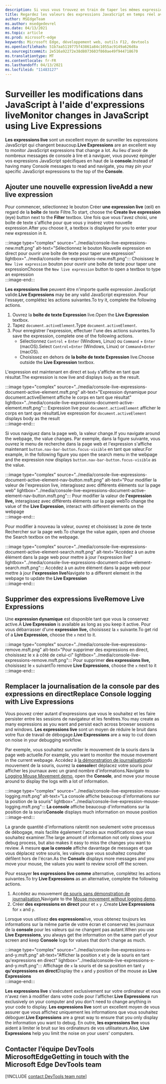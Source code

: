 ```yaml
---
description: Si vous vous trouvez en train de taper les mêmes expressions JavaScript dans la console à plusieurs reprises, essayez plutôt Expressions live.
title: Regardez les valeurs des expressions JavaScript en temps réel avec des expressions en direct
author: MSEdgeTeam
ms.author: msedgedevrel
ms.date: 04/13/2021
ms.topic: article
ms.prod: microsoft-edge
keywords: Microsoft Edge, développement web, outils F12, devtools
ms.openlocfilehash: 51b7aa5119775f43861a84c1055ac9149a626d8a
ms.sourcegitcommit: 2e516a92272e38d8073603f860ae49f944718670
ms.translationtype: MT
ms.contentlocale: fr-FR
ms.lasthandoff: 04/13/2021
ms.locfileid: "11483127"
---
```

# <a name="monitor-changes-in-javascript-using-live-expressions"></a><span data-ttu-id="2adf5-104">Surveiller les modifications dans JavaScript à l'aide d'expressions live</span><span class="sxs-lookup"><span data-stu-id="2adf5-104">Monitor changes in JavaScript using Live Expressions</span></span>  

<span data-ttu-id="2adf5-105">**Les expressions live** sont un excellent moyen de surveiller les expressions JavaScript qui changent beaucoup.</span><span class="sxs-lookup"><span data-stu-id="2adf5-105">**Live Expressions** are an excellent way to monitor JavaScript expressions that change a lot.</span></span>    <span data-ttu-id="2adf5-106">Au lieu d'avoir de nombreux messages de console à lire et à naviguer, vous pouvez épingler vos expressions JavaScript spécifiques en haut de la **console.**</span><span class="sxs-lookup"><span data-stu-id="2adf5-106">Instead of having many Console messages to read and navigate, you may pin your specific JavaScript expressions to the top of the **Console**.</span></span>  

## <a name="add-a-new-live-expression"></a><span data-ttu-id="2adf5-107">Ajouter une nouvelle expression live</span><span class="sxs-lookup"><span data-stu-id="2adf5-107">Add a new live expression</span></span>  

<span data-ttu-id="2adf5-108">Pour commencer, sélectionnez le bouton Créer **une expression live** \(œil\) en regard de la **boîte** de texte Filtre.</span><span class="sxs-lookup"><span data-stu-id="2adf5-108">To start, choose the **Create live expression** \(eye\) button next to the **Filter** textbox.</span></span>  <span data-ttu-id="2adf5-109">Une fois que vous l'avez choisi, une boîte de texte s'affiche pour que vous y insérez votre nouvelle expression.</span><span class="sxs-lookup"><span data-stu-id="2adf5-109">After you choose it, a textbox is displayed for you to enter your new expression in it.</span></span>  

:::image type="complex" source="../media/console-live-expressions-new.msft.png" alt-text="Sélectionnez le bouton Nouvelle expression en direct pour ouvrir une boîte de texte pour taper une expression" lightbox="../media/console-live-expressions-new.msft.png":::
    <span data-ttu-id="2adf5-111">Choisissez le `New live expression` bouton pour ouvrir une boîte de texte pour taper une expression</span><span class="sxs-lookup"><span data-stu-id="2adf5-111">Choose the `New live expression` button to open a textbox to type an expression</span></span>  
:::image-end:::  

<span data-ttu-id="2adf5-112">**Les expressions live** peuvent être n'importe quelle expression JavaScript valide.</span><span class="sxs-lookup"><span data-stu-id="2adf5-112">**Live Expressions** may be any valid JavaScript expression.</span></span>  <span data-ttu-id="2adf5-113">Pour l'essayer, complétez les actions suivantes.</span><span class="sxs-lookup"><span data-stu-id="2adf5-113">To try it, complete the following actions.</span></span>  

1.  <span data-ttu-id="2adf5-114">Ouvrez la **boîte de texte Expression** live.</span><span class="sxs-lookup"><span data-stu-id="2adf5-114">Open the **Live Expression** textbox.</span></span>  
1.  <span data-ttu-id="2adf5-115">Tapez `document.activeElement`.</span><span class="sxs-lookup"><span data-stu-id="2adf5-115">Type `document.activeElement`.</span></span>  
1.  <span data-ttu-id="2adf5-116">Pour enregistrer l'expression, effectuer l'une des actions suivantes.</span><span class="sxs-lookup"><span data-stu-id="2adf5-116">To save the expression, complete one of the following actions.</span></span>  
    *   <span data-ttu-id="2adf5-117">Sélectionnez `Control` + `Enter` \(Windows, Linux\) ou `Command` + `Enter` \(macOS\).</span><span class="sxs-lookup"><span data-stu-id="2adf5-117">Select `Control`+`Enter` \(Windows, Linux\) or `Command`+`Enter` \(macOS\).</span></span>  
    *   <span data-ttu-id="2adf5-118">Choisissez en dehors de **la boîte de texte Expression** live.</span><span class="sxs-lookup"><span data-stu-id="2adf5-118">Choose outside the **Live Expression** textbox.</span></span>  
        
<span data-ttu-id="2adf5-119">L'expression est maintenant en direct et `body` s'affiche en tant que résultat.</span><span class="sxs-lookup"><span data-stu-id="2adf5-119">The expression is now live and displays `body` as the result.</span></span>  

:::image type="complex" source="../media/console-live-expressions-document-active-element.msft.png" alt-text="Expression dynamique pour document.activeElement affiche le corps en tant que résultat" lightbox="../media/console-live-expressions-document-active-element.msft.png":::
    <span data-ttu-id="2adf5-121">Expression live pour `document.activeElement` afficher le corps en tant que résultat</span><span class="sxs-lookup"><span data-stu-id="2adf5-121">Live expression for `document.activeElement` displays body as the result</span></span>  
:::image-end:::  

<span data-ttu-id="2adf5-122">Si vous naviguez dans la page web, la valeur change.</span><span class="sxs-lookup"><span data-stu-id="2adf5-122">If you navigate around the webpage, the value changes.</span></span>  <span data-ttu-id="2adf5-123">Par exemple, dans la figure suivante, vous ouvrez le menu de recherche dans la page web et l'expression s'affiche maintenant `button.nav-bar-button.focus-visible` en tant que valeur.</span><span class="sxs-lookup"><span data-stu-id="2adf5-123">For example, in the following figure you open the search menu in the webpage and the expression now displays `button.nav-bar-button.focus-visible` as the value.</span></span>  

:::image type="complex" source="../media/console-live-expressions-document-active-element-nav-button.msft.png" alt-text="Pour modifier la valeur de l'expression live, interagissez avec différents éléments sur la page web" lightbox="../media/console-live-expressions-document-active-element-nav-button.msft.png":::
    <span data-ttu-id="2adf5-125">Pour modifier la valeur de **l'expression live,** interagissez avec différents éléments sur la page web</span><span class="sxs-lookup"><span data-stu-id="2adf5-125">To change the value of the **Live Expression**, interact with different elements on the webpage</span></span>  
:::image-end:::  

<span data-ttu-id="2adf5-126">Pour modifier à nouveau la valeur, ouvrez et choisissez la zone de texte Rechercher sur la page web.</span><span class="sxs-lookup"><span data-stu-id="2adf5-126">To change the value again, open and choose the Search textbox on the webpage.</span></span>  

:::image type="complex" source="../media/console-live-expressions-document-active-element-search.msft.png" alt-text="Accédez à un autre élément dans la page web pour mettre à jour l'expression live" lightbox="../media/console-live-expressions-document-active-element-search.msft.png":::
    <span data-ttu-id="2adf5-128">Accédez à un autre élément dans la page web pour mettre à jour **l'expression live**</span><span class="sxs-lookup"><span data-stu-id="2adf5-128">Navigate to a different element in the webpage to update the **Live Expression**</span></span>  
:::image-end:::  

## <a name="remove-live-expressions"></a><span data-ttu-id="2adf5-129">Supprimer des expressions live</span><span class="sxs-lookup"><span data-stu-id="2adf5-129">Remove Live Expressions</span></span>  

<span data-ttu-id="2adf5-130">Une **expression dynamique** est disponible tant que vous la conservez active.</span><span class="sxs-lookup"><span data-stu-id="2adf5-130">A **Live Expression** is available as long as you keep it active.</span></span>  <span data-ttu-id="2adf5-131">Pour vous débarrasser d'une **expression live,** choisissez la `x` suivante.</span><span class="sxs-lookup"><span data-stu-id="2adf5-131">To get rid of a **Live Expression**, choose the `x` next to it.</span></span>  

:::image type="complex" source="../media/console-live-expressions-remove.msft.png" alt-text="Pour supprimer des expressions en direct, choisissez le x à côté de celui-ci" lightbox="../media/console-live-expressions-remove.msft.png":::
    <span data-ttu-id="2adf5-133">Pour supprimer **des expressions live,** choisissez le `x` suivant</span><span class="sxs-lookup"><span data-stu-id="2adf5-133">To remove **Live Expressions**, choose the `x` next to it</span></span>  
:::image-end:::  

## <a name="replace-console-logging-with-live-expressions"></a><span data-ttu-id="2adf5-134">Remplacer la journalisation de la console par des expressions en direct</span><span class="sxs-lookup"><span data-stu-id="2adf5-134">Replace Console logging with Live Expressions</span></span>  

<span data-ttu-id="2adf5-135">Vous pouvez créer autant d'expressions que vous le souhaitez et les faire persister entre les sessions de navigateur et les fenêtres.</span><span class="sxs-lookup"><span data-stu-id="2adf5-135">You may create as many expressions as you want and persist each across browser sessions and windows.</span></span>  <span data-ttu-id="2adf5-136">**Les expressions live** sont un moyen de réduire le bruit dans votre flux de travail de débogage.</span><span class="sxs-lookup"><span data-stu-id="2adf5-136">**Live Expressions** are a way to cut down on noise in your debugging workflow.</span></span>  

<span data-ttu-id="2adf5-137">Par exemple, vous souhaitez surveiller le mouvement de la souris dans la page web actuelle.</span><span class="sxs-lookup"><span data-stu-id="2adf5-137">For example, you want to monitor the mouse movement in the current webpage.</span></span>  <span data-ttu-id="2adf5-138">Accédez à [la démonstration de journalisation][GithubMicrosoftedgeDevtoolssamplesConsoleMousemoveHtml]du mouvement de la souris, ouvrez la **console**et déplacez votre souris pour afficher les journaux avec un grand nombre d'informations.</span><span class="sxs-lookup"><span data-stu-id="2adf5-138">Navigate to [Logging Mouse Movement demo][GithubMicrosoftedgeDevtoolssamplesConsoleMousemoveHtml], open the **Console**, and move your mouse around to display the logs with a lot of information.</span></span>  

:::image type="complex" source="../media/console-live-expression-mouse-logging.msft.png" alt-text="La console affiche beaucoup d'informations sur la position de la souris" lightbox="../media/console-live-expression-mouse-logging.msft.png":::
    <span data-ttu-id="2adf5-140">**La console** affiche beaucoup d'informations sur la position de la souris</span><span class="sxs-lookup"><span data-stu-id="2adf5-140">**Console** displays much information on mouse position</span></span>  
:::image-end:::  

<span data-ttu-id="2adf5-141">La grande quantité d'informations ralentit non seulement votre processus de débogage, mais facilite également l'accès aux modifications que vous souhaitez examiner.</span><span class="sxs-lookup"><span data-stu-id="2adf5-141">The large amount of information not only slows your debug process, but also makes it easy to miss the changes you want to review.</span></span>  <span data-ttu-id="2adf5-142">À mesure **que la console** affiche davantage de messages et que vous déplacez votre souris, les valeurs que vous souhaitez consulter défilent hors de l'écran.</span><span class="sxs-lookup"><span data-stu-id="2adf5-142">As the **Console** displays more messages and you move your mouse, the values you want to review scroll off the screen.</span></span>  

<span data-ttu-id="2adf5-143">Pour essayer **les expressions live comme** alternative, complétez les actions suivantes.</span><span class="sxs-lookup"><span data-stu-id="2adf5-143">To try **Live Expressions** as an alternative, complete the following actions.</span></span>  

1.  <span data-ttu-id="2adf5-144">Accédez au mouvement [de souris sans démonstration de journalisation.][GithubMicrosoftedgeDevtoolssamplesConsoleMouseNoLogHtml]</span><span class="sxs-lookup"><span data-stu-id="2adf5-144">Navigate to the [Mouse movement without logging demo][GithubMicrosoftedgeDevtoolssamplesConsoleMouseNoLogHtml].</span></span>  
1.  <span data-ttu-id="2adf5-145">Créer **des expressions en direct** pour et `x` `y` .</span><span class="sxs-lookup"><span data-stu-id="2adf5-145">Create **Live Expressions** for `x` and `y`.</span></span>  
    
<span data-ttu-id="2adf5-146">Lorsque vous utilisez **des expressions**live, vous obtenez toujours les informations sur la même partie de votre écran et conservez les journaux de la **console** pour les valeurs qui ne changent pas autant.</span><span class="sxs-lookup"><span data-stu-id="2adf5-146">When you use **Live Expressions**, you always get the information on the same part of your screen and keep **Console** logs for values that don't change as much.</span></span>

:::image type="complex" source="../media/console-live-expressions-x-and-y.msft.png" alt-text="Afficher la position x et y de la souris en tant qu'expressions en direct" lightbox="../media/console-live-expressions-x-and-y.msft.png":::
    <span data-ttu-id="2adf5-148">Affichage de `x` la souris et de sa position en tant `y` **qu'expressions en direct**</span><span class="sxs-lookup"><span data-stu-id="2adf5-148">Display the `x` and `y` position of the mouse as **Live Expressions**</span></span>  
:::image-end:::  

<span data-ttu-id="2adf5-149">**Les expressions live** s'exécutent exclusivement sur votre ordinateur et vous n'avez rien à modifier dans votre code pour l'afficher.</span><span class="sxs-lookup"><span data-stu-id="2adf5-149">**Live Expressions** run exclusively on your computer and you don't need to change anything in your code to display.</span></span>  <span data-ttu-id="2adf5-150">**Les expressions live** sont un excellent moyen de vous assurer que vous affichez uniquement les informations que vous souhaitez déboguer.</span><span class="sxs-lookup"><span data-stu-id="2adf5-150">**Live Expressions** are a great way to ensure that you only display the information you want to debug.</span></span>  <span data-ttu-id="2adf5-151">En outre, **les expressions live** vous aident à limiter le bruit sur les ordinateurs de vos utilisateurs.</span><span class="sxs-lookup"><span data-stu-id="2adf5-151">Also, **Live Expressions** help you limit the noise on your users' computers.</span></span>

## <a name="getting-in-touch-with-the-microsoft-edge-devtools-team"></a><span data-ttu-id="2adf5-152">Contacter l’équipe DevTools MicrosoftEdge</span><span class="sxs-lookup"><span data-stu-id="2adf5-152">Getting in touch with the Microsoft Edge DevTools team</span></span>  

[!INCLUDE [contact DevTools team note](../includes/contact-devtools-team-note.md)]  

<!-- links -->  

[GithubMicrosoftedgeDevtoolssamplesConsoleMousemoveHtml]: https://microsoftedge.github.io/DevToolsSamples/console/mousemove.html "Exemples de messages de console : utilisation du tableau | GitHub"  
[GithubMicrosoftedgeDevtoolssamplesConsoleMouseNoLogHtml]: https://microsoftedge.github.io/DevToolsSamples/console/mousemove-no-log.html "Mouvement de la souris sans journalisation | GitHub"  

